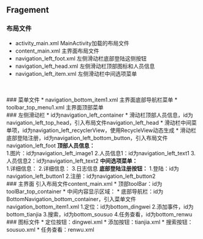 ## Fragement  
### 布局文件  
* activity_main.xml  MainActivity加载的布局文件
* content_main.xml  主界面布局文件  
* navigation_left_foot.xml  左侧滑动栏底部登陆这侧按钮  
* navigation_left_head.xml  左侧滑动栏顶部图标和人员信息  
* navigation_left_item.xml  左侧滑动栏中间选项菜单  
<br/>
<br/>
### 菜单文件  
* navigation_bottom_item1.xml  主界面底部导航栏菜单  
* toolbar_top_menu1.xml  主界面顶部菜单  
<br/>
### 左侧滑动栏  
* id为navigation_left_container  
* 滑动栏顶部人员信息，id为navigation_left_top_head，引入布局文件navigation_left_head
* 滑动栏中间菜单项，id为navigation_left_recyclerView，使用RecycleView动态生成
* 滑动栏底部登陆注册，id为navigation_left_bottom_button，引入布局文件navigation_left_foot  
<strong>顶部人员信息：</strong><br/>
  1.图片：id为navigation_left_image1  
  2.人员信息1：id为navigation_left_text1  
  3.人员信息2：id为navigation_left_text2  
<strong>中间选项菜单：</strong><br/>
  1.详细信息：  
  2.详细信息：  
  3.日志信息  
<strong>底部登陆注册按钮：</strong>    
  1.登陆：id为navigation_left_button1  
  2.注册：id为navigation_left_button2
<br/>
### 主界面
引入布局文件content_main.xml  
* 顶部toolBar：id为toolBar_top_container
* 中间内容显示区域：
* 底部导航栏：id为BottomNavigation_bottom_container，引入菜单文件navigation_bottom_item1.xml  
  1.定位：id为bottom_dingwei  
  2.添加事件，id为bottom_tianjia  
  3.搜索，id为bottom_sousuo  
  4.任务查看，id为bottom_renwu<br/>
### 图标文件
* 定位按钮：dingwei.xml  
* 添加按钮：tianjia.xml  
* 搜索按钮：sousuo.xml  
* 任务查看：renwu.xml